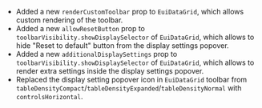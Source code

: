 - Added a new `renderCustomToolbar` prop to `EuiDataGrid`, which allows custom rendering of the toolbar.
- Added a new `allowResetButton` prop to `toolbarVisibility.showDisplaySelector` of `EuiDataGrid`, which allows to hide "Reset to default" button from the display settings popover.
- Added a new `additionalDisplaySettings` prop to `toolbarVisibility.showDisplaySelector` of `EuiDataGrid`, which allows to render extra settings inside the display settings popover.
- Replaced the display setting popover icon in `EuiDataGrid` toolbar from `tableDensityCompact`/`tableDensityExpanded`/`tableDensityNormal` with `controlsHorizontal`.
